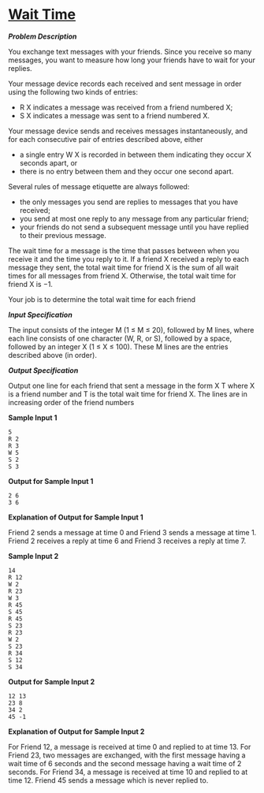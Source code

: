 # [Wait Time](https://dmoj.ca/problem/ccc15j4)

***Problem Description***

You exchange text messages with your friends. Since you receive so many messages, you want to
measure how long your friends have to wait for your replies.

Your message device records each received and sent message in order using the following two
kinds of entries:
* R X indicates a message was received from a friend numbered X;
* S X indicates a message was sent to a friend numbered X.

Your message device sends and receives messages instantaneously, and for each consecutive pair
of entries described above, either
* a single entry W X is recorded in between them indicating they occur X seconds apart, or
* there is no entry between them and they occur one second apart.

Several rules of message etiquette are always followed:
* the only messages you send are replies to messages that you have received;
* you send at most one reply to any message from any particular friend;
* your friends do not send a subsequent message until you have replied to their previous message.

The wait time for a message is the time that passes between when you receive it and the time you
reply to it. If a friend X received a reply to each message they sent, the total wait time for friend
X is the sum of all wait times for all messages from friend X. Otherwise, the total wait time for
friend X is −1.

Your job is to determine the total wait time for each friend

***Input Specification***

The input consists of the integer M (1 ≤ M ≤ 20), followed by M lines, where each line consists
of one character (W, R, or S), followed by a space, followed by an integer X (1 ≤ X ≤ 100). These
M lines are the entries described above (in order).

***Output Specification***

Output one line for each friend that sent a message in the form X T where X is a friend number
and T is the total wait time for friend X. The lines are in increasing order of the friend numbers

**Sample Input 1**

```
5
R 2
R 3
W 5
S 2
S 3
```

**Output for Sample Input 1**

```
2 6
3 6
```

**Explanation of Output for Sample Input 1**

Friend 2 sends a message at time 0 and Friend 3 sends a message at time 1. Friend 2 receives a
reply at time 6 and Friend 3 receives a reply at time 7.

**Sample Input 2**

```
14
R 12
W 2
R 23
W 3
R 45
S 45
R 45
S 23
R 23
W 2
S 23
R 34
S 12
S 34
```

**Output for Sample Input 2**

```
12 13
23 8
34 2
45 -1
```

**Explanation of Output for Sample Input 2**

For Friend 12, a message is received at time 0 and replied to at time 13. For Friend 23, two
messages are exchanged, with the first message having a wait time of 6 seconds and the second
message having a wait time of 2 seconds. For Friend 34, a message is received at time 10 and
replied to at time 12. Friend 45 sends a message which is never replied to.
